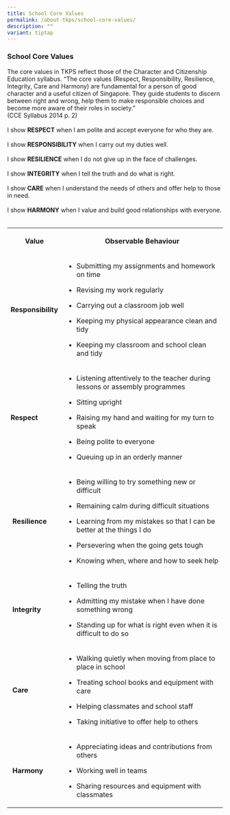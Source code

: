 ```yaml
---
title: School Core Values
permalink: /about-tkps/school-core-values/
description: ""
variant: tiptap
---
```

<h3><strong>School Core Values</strong></h3><p>The core values in TKPS reflect those of the Character and Citizenship Education syllabus. “The core values (Respect, Responsibility, Resilience, Integrity, Care and Harmony) are fundamental for a person of good character and a useful citizen of Singapore. They guide students to discern between right and wrong, help them to make responsible choices and become more aware of their roles in society.”<br>(CCE Syllabus 2014 p. 2) <br><br>I show <strong>RESPECT</strong> when I am polite and accept everyone for who they are. <br><br>I show <strong>RESPONSIBILITY</strong> when I carry out my duties well. <br><br>I show <strong>RESILIENCE</strong> when I do not give up in the face of challenges. <br><br>I show <strong>INTEGRITY</strong> when I tell the truth and do what is right. <br><br>I show <strong>CARE</strong> when I understand the needs of others and offer help to those in need. <br><br>I show <strong>HARMONY</strong> when I value and build good relationships with everyone. <br><br></p><table><tbody><tr><th rowspan="1" colspan="1"><p>Value</p></th><th rowspan="1" colspan="1"><p>Observable Behaviour</p></th></tr><tr><td rowspan="1" colspan="1"><p><strong>Responsibility</strong></p></td><td rowspan="1" colspan="1"><ul data-tight="true" class="tight"><li><p>Submitting my assignments and homework on time</p></li><li><p>Revising my work regularly</p></li><li><p>Carrying out a classroom job well</p></li><li><p>Keeping my physical appearance clean and tidy</p></li><li><p>Keeping my classroom and school clean and tidy</p></li></ul></td></tr><tr><td rowspan="1" colspan="1"><p><strong>Respect</strong></p></td><td rowspan="1" colspan="1"><ul data-tight="true" class="tight"><li><p>Listening attentively to the teacher during lessons or assembly programmes</p></li><li><p>Sitting upright</p></li><li><p>Raising my hand and waiting for my turn to speak</p></li><li><p>Being polite to everyone</p></li><li><p>Queuing up in an orderly manner</p></li></ul></td></tr><tr><td rowspan="1" colspan="1"><p>&nbsp;<strong>Resilience</strong></p></td><td rowspan="1" colspan="1"><ul data-tight="true" class="tight"><li><p>Being willing to try something new or difficult</p></li><li><p>Remaining calm during difficult situations</p></li><li><p>Learning from my mistakes so that I can be better at the things I do</p></li><li><p>Persevering when the going gets tough</p></li><li><p>Knowing when, where and how to seek help</p></li></ul></td></tr><tr><td rowspan="1" colspan="1"><p>&nbsp;<strong>Integrity</strong></p></td><td rowspan="1" colspan="1"><ul data-tight="true" class="tight"><li><p>Telling the truth</p></li><li><p>Admitting my mistake when I have done something wrong</p></li><li><p>Standing up for what is right even when it is difficult to do so</p></li></ul></td></tr><tr><td rowspan="1" colspan="1"><p>&nbsp;<strong>Care</strong></p></td><td rowspan="1" colspan="1"><ul data-tight="true" class="tight"><li><p>Walking quietly when moving from place to place in school</p></li><li><p>Treating school books and equipment with care</p></li><li><p>Helping classmates and school staff</p></li><li><p>Taking initiative to offer help to others</p></li></ul></td></tr><tr><td rowspan="1" colspan="1"><p>&nbsp;<strong>Harmony</strong><br></p></td><td rowspan="1" colspan="1"><ul data-tight="true" class="tight"><li><p>Appreciating ideas and contributions from others</p></li><li><p>Working well in teams</p></li><li><p>Sharing resources and equipment with classmates</p></li></ul></td></tr></tbody></table><p><br></p>